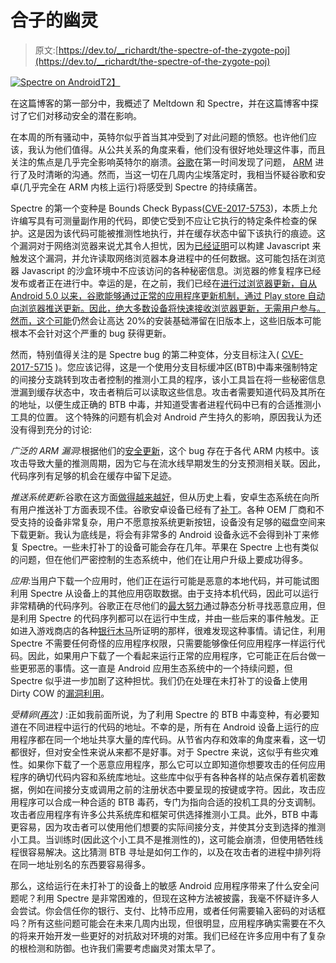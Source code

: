 # 合子的幽灵

> 原文:[https://dev.to/__richardt/the-spectre-of-the-zygote-poj](https://dev.to/__richardt/the-spectre-of-the-zygote-poj)

[![Spectre on Android](../Images/21279a9ce5194f72f6a86d2dc73e59c4.png)T2】](https://res.cloudinary.com/practicaldev/image/fetch/s--rBC3d5yV--/c_limit%2Cf_auto%2Cfl_progressive%2Cq_auto%2Cw_880/https://approov.io/ext-images/spectre-android.png)

在这篇博客的第一部分中，我概述了 Meltdown 和 Spectre，并在这篇博客中探讨了它们对移动安全的潜在影响。

在本周的所有骚动中，英特尔似乎首当其冲受到了对此问题的愤怒。也许他们应该，我认为他们值得。从公共关系的角度来看，他们没有很好地处理这件事，而且关注的焦点是几乎完全影响英特尔的崩溃。[谷歌](https://googleprojectzero.blogspot.co.uk/2018/01/reading-privileged-memory-with-side.html)在第一时间发现了问题， [ARM](https://developer.arm.com/support/security-update) 进行了及时清晰的沟通。然而，当这一切在几周内尘埃落定时，我相当怀疑谷歌和安卓(几乎完全在 ARM 内核上运行)将感受到 Spectre 的持续痛苦。

Spectre 的第一个变种是 Bounds Check Bypass([CVE-2017-5753](http://www.cve.mitre.org/cgi-bin/cvename.cgi?name=2017-5753))，本质上允许编写具有可测量副作用的代码，即使它受到不应让它执行的特定条件检查的保护。这是因为该代码可能被推测性地执行，并在缓存状态中留下该执行的痕迹。这个漏洞对于网络浏览器来说尤其令人担忧，因为[已经证明](https://spectreattack.com/spectre.pdf)可以构建 Javascript 来触发这个漏洞，并允许读取网络浏览器本身进程中的任何数据。这可能包括在浏览器 Javascript 的沙盒环境中不应该访问的各种秘密信息。浏览器的修复程序已经发布或者正在进行中。幸运的是，在之前，我们已经在[进行过浏览器更新，自从 Android 5.0 以来，谷歌能够通过正常的应用程序更新机制，通过 Play store 自动向浏览器推送更新。因此，绝大多数设备将快速接收浏览器更新，无需用户参与。然而，这个](https://www.howtogeek.com/208853/warning-your-android-phone%E2%80%99s-web-browser-probably-isn%E2%80%99t-getting-security-updates/)[可能](https://developer.android.com/about/dashboards/index.html)仍然会让高达 20%的安装基础滞留在旧版本上，这些旧版本可能根本不会针对这个严重的 bug 获得更新。

然而，特别值得关注的是 Spectre bug 的第二种变体，分支目标注入( [CVE-2017-5715](http://www.cve.mitre.org/cgi-bin/cvename.cgi?name=2017-5715) )。您应该记得，这是一个使用分支目标缓冲区(BTB)中毒来强制特定的间接分支跳转到攻击者控制的推测小工具的程序，该小工具旨在将一些秘密信息泄漏到缓存状态中，攻击者稍后可以读取这些信息。攻击者需要知道代码及其所在的地址，以便生成正确的 BTB 中毒，并知道受害者进程代码中已有的合适推测小工具的位置。
这个特殊的问题有机会对 Android 产生持久的影响，原因我认为还没有得到充分的讨论:

*广泛的 ARM 漏洞*:根据他们的[安全更新](https://developer.arm.com/support/security-update)，这个 bug 存在于各代 ARM 内核中。该攻击导致大量的推测周期，因为它与在流水线早期发生的分支预测相关联。因此，代码序列有足够的机会在缓存中留下足迹。

*推送系统更新*:谷歌在这方面[做得越来越好](https://techcrunch.com/2017/03/22/security-updates-are-still-slow-for-android-users/)，但从历史上看，安卓生态系统在向所有用户推送补丁方面表现不佳。谷歌安卓设备已经有了[补丁](https://support.google.com/faqs/answer/7622138)。各种 OEM 厂商和不受支持的设备非常复杂，用户不愿意按系统更新按钮，设备没有足够的磁盘空间来下载更新。我认为底线是，将会有非常多的 Android 设备永远不会得到补丁来修复 Spectre。一些未打补丁的设备可能会存在几年。苹果在 Spectre 上也有类似的问题，但在他们严密控制的生态系统中，他们在让用户升级上要成功得多。

*应用*:当用户下载一个应用时，他们正在运行可能是恶意的本地代码，并可能试图利用 Spectre 从设备上的其他应用窃取数据。由于支持本机代码，因此可以运行非常精确的代码序列。谷歌正在尽他们的[最大努力](https://source.android.com/security/reports/Android_WhitePaper_Final_02092016.pdf)通过静态分析寻找恶意应用，但是利用 Spectre 的代码序列都可以在运行中生成，并由一些后来的事件触发。正如进入游戏商店的各种[银行木马](https://blog.avast.com/mobile-banking-trojan-sneaks-into-google-play-targeting-wells-fargo-chase-and-citibank-customers)所证明的那样，很难发现这种事情。请记住，利用 Spectre 不需要任何奇怪的应用程序权限，只需要能够像任何应用程序一样运行代码。因此，如果用户下载了一个看起来运行正常的应用程序，它可能正在后台做一些更邪恶的事情。这一直是 Android 应用生态系统中的一个持续问题，但 Spectre 似乎进一步加剧了这种担忧。我们仍在处理在未打补丁的设备上使用 Dirty COW 的[漏洞利用](https://nakedsecurity.sophos.com/2017/09/29/android-malware-zniu-exploits-dirtycow-vulnerability/)。

*受精卵([再次](https://serializethoughts.com/2016/05/25/security-implications-of-zygote-process-creation-model/) )* :正如我前面所说，为了利用 Spectre 的 BTB 中毒变种，有必要知道在不同进程中运行的代码的地址。不幸的是，所有在 Android 设备上运行的应用程序都在同一个地址共享大量的库代码。从节省内存和效率的角度来看，这一切都很好，但对安全性来说从来都不是好事。对于 Spectre 来说，这似乎有些灾难性。如果你下载了一个恶意应用程序，那么它可以立即知道你想要攻击的任何应用程序的确切代码内容和系统库地址。这些库中似乎有各种各样的站点保存着机密数据，例如在间接分支或调用之前的注册状态中要呈现的按键或字符。因此，攻击应用程序可以合成一种合适的 BTB 毒药，专门为指向合适的投机工具的分支调制。攻击者应用程序有许多公共系统库和框架可供选择推测小工具。此外，BTB 中毒更容易，因为攻击者可以使用他们想要的实际间接分支，并使其分支到选择的推测小工具。当训练时(因此这个小工具不是推测性的)，这可能会崩溃，但使用牺牲线程很容易解决。这比猜测 BTB 寻址是如何工作的，以及在攻击者的进程中排列将在同一地址别名的东西要容易得多。

那么，这给运行在未打补丁的设备上的敏感 Android 应用程序带来了什么安全问题呢？利用 Spectre 是非常困难的，但现在这种方法被披露，我毫不怀疑许多人会尝试。你会信任你的银行、支付、比特币应用，或者任何需要输入密码的对话框吗？所有这些问题可能会在未来几周内出现，但很明显，应用程序确实需要在不久的将来开始开发一些更好的对抗敌对环境的对策。我们已经在许多应用中有了复杂的根检测和防御。也许我们需要考虑幽灵对策太早了。